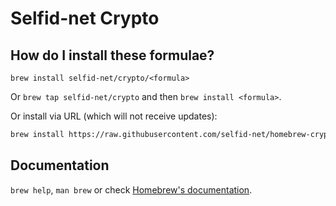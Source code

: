 # Selfid-net Crypto

## How do I install these formulae?
`brew install selfid-net/crypto/<formula>`

Or `brew tap selfid-net/crypto` and then `brew install <formula>`.

Or install via URL (which will not receive updates):

```sh
brew install https://raw.githubusercontent.com/selfid-net/homebrew-crypto/master/Formula/<formula>.rb
```

## Documentation
`brew help`, `man brew` or check [Homebrew's documentation](https://docs.brew.sh).
